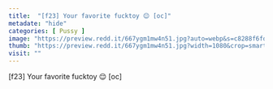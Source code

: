 ```yaml
---
title:  "[f23] Your favorite fucktoy 😌 [oc]"
metadate: "hide"
categories: [ Pussy ]
image: "https://preview.redd.it/667ygm1mw4n51.jpg?auto=webp&s=c8288f6fdad7b88f943a07b246ca67361ab57e6b"
thumb: "https://preview.redd.it/667ygm1mw4n51.jpg?width=1080&crop=smart&auto=webp&s=ad205584be1fb3141b7a85e9e474cfa5436f9b4f"
visit: ""
---
```

[f23] Your favorite fucktoy 😌 [oc]
